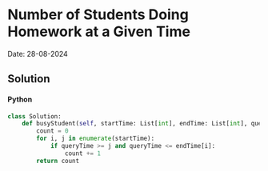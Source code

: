 
# Number of Students Doing Homework at a Given Time

Date: 28-08-2024

## Solution
#### Python
```python
class Solution:
    def busyStudent(self, startTime: List[int], endTime: List[int], queryTime: int) -> int:
        count = 0
        for i, j in enumerate(startTime):
            if queryTime >= j and queryTime <= endTime[i]:
                count += 1
        return count
```
        